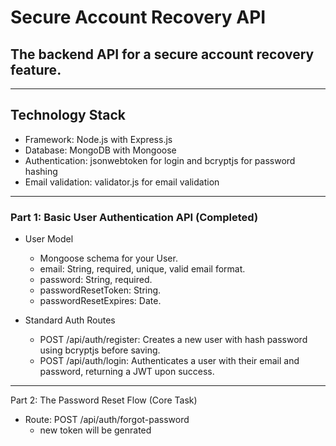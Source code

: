 # Secure Account Recovery API

## The backend API for a secure account recovery feature.

---

## Technology Stack

- Framework: Node.js with Express.js
- Database: MongoDB with Mongoose
- Authentication: jsonwebtoken for login and bcryptjs for password hashing
- Email validation: validator.js for email validation

---

### Part 1: Basic User Authentication API (Completed)

- User Model

  - Mongoose schema for your User.
  - email: String, required, unique, valid email format.
  - password: String, required.
  - passwordResetToken: String.
  - passwordResetExpires: Date.

- Standard Auth Routes
  - POST /api/auth/register: Creates a new user with hash password using bcryptjs before saving.
  - POST /api/auth/login: Authenticates a user with their email and password, returning a JWT upon success.

---

Part 2: The Password Reset Flow (Core Task)

- Route: POST /api/auth/forgot-password
  - new token will be genrated

